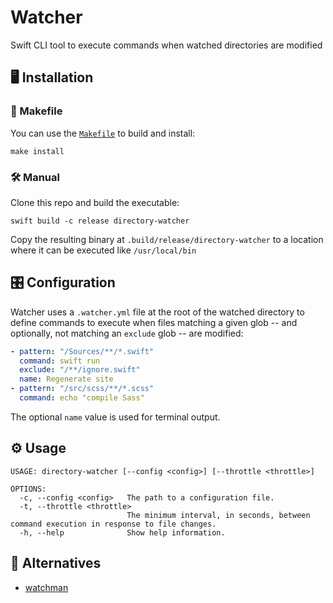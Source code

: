 # Watcher

Swift CLI tool to execute commands when watched directories are modified

## 🖥 Installation

### 📄 Makefile

You can use the [`Makefile`](Makefile) to build and install:

```
make install
```

### 🛠️ Manual

Clone this repo and build the executable:

```
swift build -c release directory-watcher
```

Copy the resulting binary at `.build/release/directory-watcher` to a location where it can be executed like `/usr/local/bin`

## 🎛️ Configuration

Watcher uses a `.watcher.yml` file at the root of the watched directory to define commands to execute when files matching a given glob -- and optionally, not matching an `exclude` glob -- are modified:

```yml
- pattern: "/Sources/**/*.swift"
  command: swift run
  exclude: "/**/ignore.swift"
  name: Regenerate site
- pattern: "/src/scss/**/*.scss"
  command: echo "compile Sass"
```

The optional `name` value is used for terminal output.

## ⚙️ Usage

```
USAGE: directory-watcher [--config <config>] [--throttle <throttle>]

OPTIONS:
  -c, --config <config>   The path to a configuration file.
  -t, --throttle <throttle>
                          The minimum interval, in seconds, between command execution in response to file changes.
  -h, --help              Show help information.
```

## 🔄 Alternatives

- [watchman](https://github.com/facebook/watchman)
